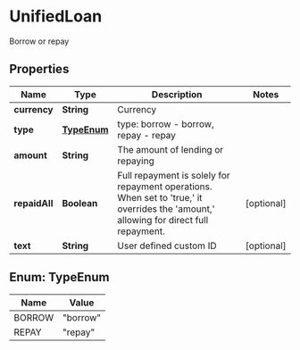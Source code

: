 

# UnifiedLoan

Borrow or repay
## Properties

Name | Type | Description | Notes
------------ | ------------- | ------------- | -------------
**currency** | **String** | Currency | 
**type** | [**TypeEnum**](#TypeEnum) | type: borrow - borrow, repay - repay | 
**amount** | **String** | The amount of lending or repaying | 
**repaidAll** | **Boolean** | Full repayment is solely for repayment operations. When set to &#39;true,&#39; it overrides the &#39;amount,&#39; allowing for direct full repayment. |  [optional]
**text** | **String** | User defined custom ID |  [optional]



## Enum: TypeEnum

Name | Value
---- | -----
BORROW | &quot;borrow&quot;
REPAY | &quot;repay&quot;



